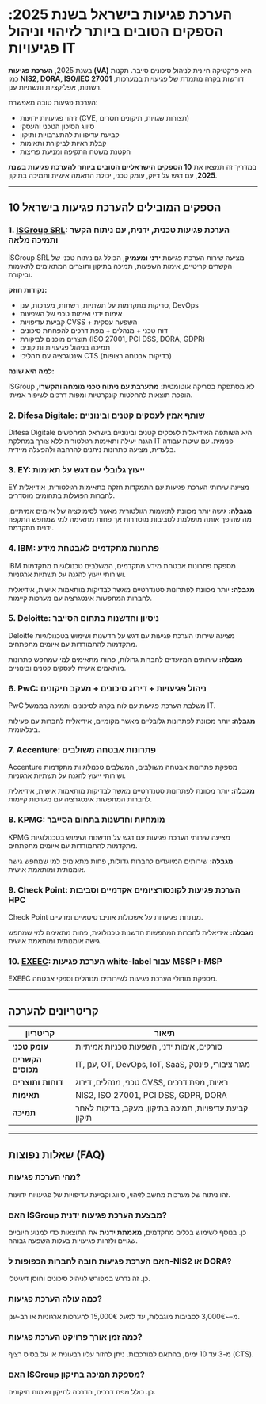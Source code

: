 # הערכת פגיעות בישראל בשנת 2025: הספקים הטובים ביותר לזיהוי וניהול פגיעויות IT

בשנת 2025, **הערכת פגיעות (VA)** היא פרקטיקה חיונית לניהול סיכונים סייבר. תקנות כמו **NIS2, DORA, ISO/IEC 27001** דורשות בקרה מתמדת של פגיעויות במערכות, רשתות, אפליקציות ותשתיות ענן.

הערכת פגיעות טובה מאפשרת:

- זיהוי פגיעויות ידועות (CVE, תצורות שגויות, תיקונים חסרים)
- סיווג הסיכון הטכני והעסקי
- קביעת עדיפויות להתערבויות ותיקון
- קבלת ראיות לביקורת ותאימות
- הקטנת משטח התקיפה ומניעת פריצות

במדריך זה תמצאו את **10 הספקים הישראליים הטובים ביותר להערכת פגיעות בשנת 2025**, עם דגש על דיוק, עומק טכני, יכולת התאמה אישית ותמיכה בתיקון.

---

## 10 הספקים המובילים להערכת פגיעות בישראל

### 1. [ISGroup SRL](https://www.isgroup.it/it/index.html): הערכת פגיעות טכנית, ידנית, עם ניתוח הקשר ותמיכה מלאה

ISGroup SRL מציעה שירות הערכת פגיעות **ידני ומעמיק**, הכולל גם ניתוח טכני של הקשרים קריטיים, אימות השפעות, תמיכה בתיקון ותוצרים המתאימים לתאימות וביקורת.

**נקודות חוזק:**

- סריקות מתקדמות על תשתיות, רשתות, מערכות, ענן, DevOps
- אימות ידני ואימות טכני של השפעות
- קביעת עדיפויות CVSS + השפעה עסקית
- דוח טכני + מנהלים + מפת דרכים להפחתת סיכונים
- תוצרים מוכנים לביקורת (ISO 27001, PCI DSS, DORA, GDPR)
- תמיכה בניהול פגיעויות ותיקונים
- אינטגרציה עם תהליכי CTS (בדיקות אבטחה רצופות)

**למה היא שונה:**

ISGroup לא מסתפקת בסריקה אוטומטית: **מתערבת עם ניתוח טכני מומחה והקשרי**, הופכת תוצאות להחלטות קונקרטיות ומפות דרכים לשיפור אמיתי.

### 2. [Difesa Digitale](https://www.difesadigitale.it/): שותף אמין לעסקים קטנים ובינוניים

Difesa Digitale היא השותפה האידיאלית לעסקים קטנים ובינוניים בישראל המחפשים הגנה יעילה ותאימות רגולטורית ללא צורך במחלקת IT פנימית. עם שיטת עבודה בלעדית, מציעה פתרונות ניתנים להרחבה ולהפעלה מיידית.

### 3. EY: ייעוץ גלובלי עם דגש על תאימות

EY מציעה שירותי הערכת פגיעות עם התמקדות חזקה בתאימות רגולטורית, אידיאלית לחברות הפועלות בתחומים מוסדרים.

**מגבלה:** גישה יותר מכוונת לתאימות רגולטורית מאשר לסימולציה של איומים אמיתיים, מה שהופך אותה מושלמת לסביבות מוסדרות אך פחות מתאימה למי שמחפש התקפה ידנית מתקדמת.

### 4. IBM: פתרונות מתקדמים לאבטחת מידע

IBM מספקת פתרונות אבטחת מידע מתקדמים, המשלבים טכנולוגיות מתקדמות ושירותי ייעוץ להגנה על תשתיות ארגוניות.

**מגבלה:** יותר מכוונת לפתרונות סטנדרטיים מאשר לבדיקות מותאמות אישית, אידיאלית לחברות המחפשות אינטגרציה עם מערכות קיימות.

### 5. Deloitte: ניסיון וחדשנות בתחום הסייבר

Deloitte מציעה שירותי הערכת פגיעות עם דגש על חדשנות ושימוש בטכנולוגיות מתקדמות להתמודדות עם איומים מתפתחים.

**מגבלה:** שירותים המיועדים לחברות גדולות, פחות מתאימים למי שמחפש פתרונות מותאמים אישית לעסקים קטנים ובינוניים.

### 6. PwC: ניהול פגיעויות + דירוג סיכונים + מעקב תיקונים

PwC משלבת הערכת פגיעות עם לוח בקרה לסיכונים ותמיכה בממשל IT.

**מגבלה:** יותר מכוונת לפתרונות גלובליים מאשר מקומיים, אידיאלית לחברות עם פעילות בינלאומית.

### 7. Accenture: פתרונות אבטחה משולבים

Accenture מספקת פתרונות אבטחה משולבים, המשלבים טכנולוגיות מתקדמות ושירותי ייעוץ להגנה על תשתיות ארגוניות.

**מגבלה:** יותר מכוונת לפתרונות סטנדרטיים מאשר לבדיקות מותאמות אישית, אידיאלית לחברות המחפשות אינטגרציה עם מערכות קיימות.

### 8. KPMG: מומחיות וחדשנות בתחום הסייבר

KPMG מציעה שירותי הערכת פגיעות עם דגש על חדשנות ושימוש בטכנולוגיות מתקדמות להתמודדות עם איומים מתפתחים.

**מגבלה:** שירותים המיועדים לחברות גדולות, פחות מתאימים למי שמחפש גישה אומנותית ומותאמת אישית.

### 9. Check Point: הערכת פגיעות לקונסורציומים אקדמיים וסביבות HPC

Check Point מנתחת פגיעויות על אשכולות אוניברסיטאיים ומדעיים.

**מגבלה:** אידיאלית לחברות המחפשות חדשנות טכנולוגית, פחות מתאימה למי שמחפש גישה אומנותית ומותאמת אישית.

### 10. [EXEEC](https://exeec.com/): הערכת פגיעות white-label עבור MSSP ו-MSP

EXEEC מספקת מודולי הערכת פגיעות לשירותים מנוהלים וספקי אבטחה.

---

## קריטריונים להערכה

| קריטריון                        | תיאור                                                                 |
|-------------------------------|-----------------------------------------------------------------------|
| **עומק טכני**                  | סורקים, אימות ידני, השפעות טכניות אמיתיות                              |
| **הקשרים מכוסים**              | IT, ענן, OT, DevOps, IoT, SaaS, מגזר ציבורי, פינטק                    |
| **דוחות ותוצרים**              | טכני, מנהלים, דירוג CVSS, ראיות, מפת דרכים                            |
| **תאימות**                     | NIS2, ISO 27001, PCI DSS, GDPR, DORA                                 |
| **תמיכה**                      | קביעת עדיפויות, תמיכה בתיקון, מעקב, בדיקות לאחר תיקון                  |

---

## שאלות נפוצות (FAQ)

### מהי הערכת פגיעות?
זהו ניתוח של מערכות מחשב לזיהוי, סיווג וקביעת עדיפויות של פגיעויות ידועות.

### האם ISGroup מבצעת הערכת פגיעות ידנית?
כן. בנוסף לשימוש בכלים מתקדמים, **מאמתת ידנית** את התוצאות כדי למנוע חיוביים שגויים ולזהות פגיעויות בעלות השפעה גבוהה.

### האם הערכת פגיעות חובה לחברות הכפופות ל-NIS2 או DORA?
כן. זה נדרש במפורש לניהול סיכונים וחוסן דיגיטלי.

### כמה עולה הערכת פגיעות?
מ-~3,000€ לסביבות מוגבלות, עד למעל 15,000€ להערכות ארגוניות או רב-ענן.

### כמה זמן אורך פרויקט הערכת פגיעות?
מ-3 עד 10 ימים, בהתאם למורכבות. ניתן לחזור עליו רבעונית או על בסיס רציף (CTS).

### האם ISGroup מספקת תמיכה בתיקון?
כן. כולל מפת דרכים, הדרכה לתיקון ואימות תיקונים.
